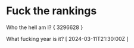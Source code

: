 # Fuck the rankings

Who the hell am I?
{ 3296628 }

What fucking year is it?
[ 2024-03-11T21:30:00Z ]
